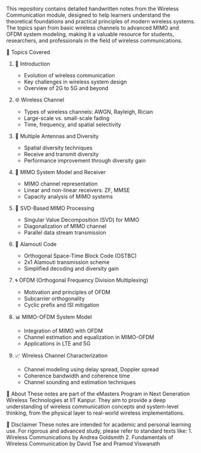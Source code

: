 This repository contains detailed handwritten notes from the Wireless Communication module, designed to help learners understand 
the theoretical foundations and practical principles of modern wireless systems. 
The topics span from basic wireless channels to advanced MIMO and OFDM system modeling, making it a valuable resource for students, 
researchers, and professionals in the field of wireless communications.

📘 Topics Covered
1. 📍 Introduction
     - Evolution of wireless communication
     - Key challenges in wireless system design
     - Overview of 2G to 5G and beyond

2. 🌐 Wireless Channel
     - Types of wireless channels: AWGN, Rayleigh, Rician
     - Large-scale vs. small-scale fading
     - Time, frequency, and spatial selectivity

3. 📡 Multiple Antennas and Diversity
     - Spatial diversity techniques
     - Receive and transmit diversity
     - Performance improvement through diversity gain

4. 📶 MIMO System Model and Receiver
     - MIMO channel representation
     - Linear and non-linear receivers: ZF, MMSE
     - Capacity analysis of MIMO systems

5. 🔄 SVD-Based MIMO Processing
     - Singular Value Decomposition (SVD) for MIMO
     - Diagonalization of MIMO channel
     - Parallel data stream transmission

6. 🧮 Alamouti Code
     - Orthogonal Space-Time Block Code (OSTBC)
     - 2x1 Alamouti transmission scheme
     - Simplified decoding and diversity gain

7. 🌀 OFDM (Orthogonal Frequency Division Multiplexing)
     - Motivation and principles of OFDM
     - Subcarrier orthogonality
     - Cyclic prefix and ISI mitigation

8. 📊 MIMO-OFDM System Model
     - Integration of MIMO with OFDM
     - Channel estimation and equalization in MIMO-OFDM
     - Applications in LTE and 5G

9. 📈 Wireless Channel Characterization
     - Channel modeling using delay spread, Doppler spread
     - Coherence bandwidth and coherence time
     - Channel sounding and estimation techniques

🏫 About
These notes are part of the eMasters Program in Next Generation Wireless Technologies at IIT Kanpur. 
They aim to provide a deep understanding of wireless communication concepts and system-level thinking, 
from the physical layer to real-world wireless implementations.

📌 Disclaimer
These notes are intended for academic and personal learning use. For rigorous and advanced study, please refer to standard texts like:
     1. Wireless Communications by Andrea Goldsmith
     2. Fundamentals of Wireless Communication by David Tse and Pramod Viswanath

